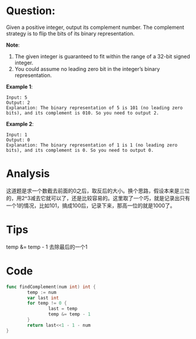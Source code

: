 # Question:

Given a positive integer, output its complement number. The complement strategy is to flip the bits of its binary representation.

**Note**:
1. The given integer is guaranteed to fit within the range of a 32-bit signed integer.
1. You could assume no leading zero bit in the integer’s binary representation.

**Example 1**:
```
Input: 5
Output: 2
Explanation: The binary representation of 5 is 101 (no leading zero bits), and its complement is 010. So you need to output 2.
```

**Example 2**:
```
Input: 1
Output: 0
Explanation: The binary representation of 1 is 1 (no leading zero bits), and its complement is 0. So you need to output 0.
```

# Analysis

这道题是求一个数截去前面的0之后，取反后的大小。换个思路，假设本来是三位的，用2^3减去它就可以了，还是比较容易的。这里取了一个巧，就是记录出只有一个1的情况，比如101，搞成100后，记录下来，那高一位的就是1000了。

# Tips
temp &= temp - 1 去除最后的一个1

# Code
```go
func findComplement(num int) int {
        temp := num
        var last int
        for temp != 0 {
                last = temp
                temp &= temp - 1
        }
        return last<<1 - 1 - num
}
```
